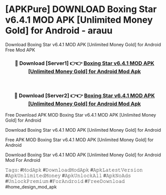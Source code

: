 # [APKPure] DOWNLOAD Boxing Star v6.4.1 MOD APK [Unlimited Money Gold] for Android - arauu
Download Boxing Star v6.4.1 MOD APK [Unlimited Money Gold] for Android Free Mod APK

<div align="center">
<h3>🔴 Download [Server1] 👉👉 <a href="https://apk-comot.site?title=Boxing_Star_v6.4.1_MOD_APK_[Unlimited_Money_Gold]_for_Android">Boxing Star v6.4.1 MOD APK [Unlimited Money Gold] for Android Mod Apk</a></h3><br>

<h3>🔴 Download [Server2] 👉👉 <a href="https://apk-comot.site?title=Boxing_Star_v6.4.1_MOD_APK_[Unlimited_Money_Gold]_for_Android">Boxing Star v6.4.1 MOD APK [Unlimited Money Gold] for Android Mod Apk</a></h3>
</div>


Free Download APK MOD Boxing Star v6.4.1 MOD APK [Unlimited Money Gold] for Android

Download Boxing Star v6.4.1 MOD APK [Unlimited Money Gold] for Android 

Free APK MOD Boxing Star v6.4.1 MOD APK [Unlimited Money Gold] for Android 

Download Boxing Star v6.4.1 MOD APK [Unlimited Money Gold] for Android Mod For Android

𝚃𝚊𝚐𝚜: #𝙼𝚘𝚍𝙰𝚙𝚔 #𝙳𝚘𝚠𝚗𝚕𝚘𝚊𝚍𝙼𝚘𝚍𝙰𝚙𝚔 #𝙰𝚙𝚔𝙻𝚊𝚝𝚎𝚜𝚝𝚅𝚎𝚛𝚜𝚒𝚘𝚗 #𝙰𝚙𝚔𝚄𝚗𝚕𝚒𝚖𝚒𝚝𝚎𝚍𝙼𝚘𝚗𝚎𝚢 #𝙰𝚙𝚔𝚄𝚗𝚕𝚘𝚌𝚔𝙰𝚕𝚕 #𝙰𝚙𝚔𝙽𝚘𝙰𝚍𝚜 #𝚄𝚗𝚕𝚘𝚌𝚔𝙿𝚛𝚎𝚖𝚒𝚞𝚖 #𝙵𝚘𝚛𝙰𝚗𝚍𝚛𝚘𝚒𝚍 #𝙵𝚛𝚎𝚎𝙳𝚘𝚠𝚗𝚕𝚘𝚊𝚍 #home_design_mod_apk